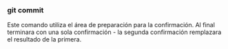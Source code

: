 ### git commit
Este comando utiliza el área de preparación para la confirmación. Al final terminara con una sola confirmación - la segunda confirmación remplazara el resultado de la primera.
